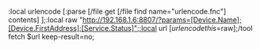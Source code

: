 :local urlencode [:parse [/file get [/file find name="urlencode.fnc"] contents] ];:local raw "http://192.168.1.6:8807/?params=[Device.Name];[Device.FirstAddress];[Service.Status]";:local url [$urlencode this=$raw];/tool fetch $url keep-result=no;
